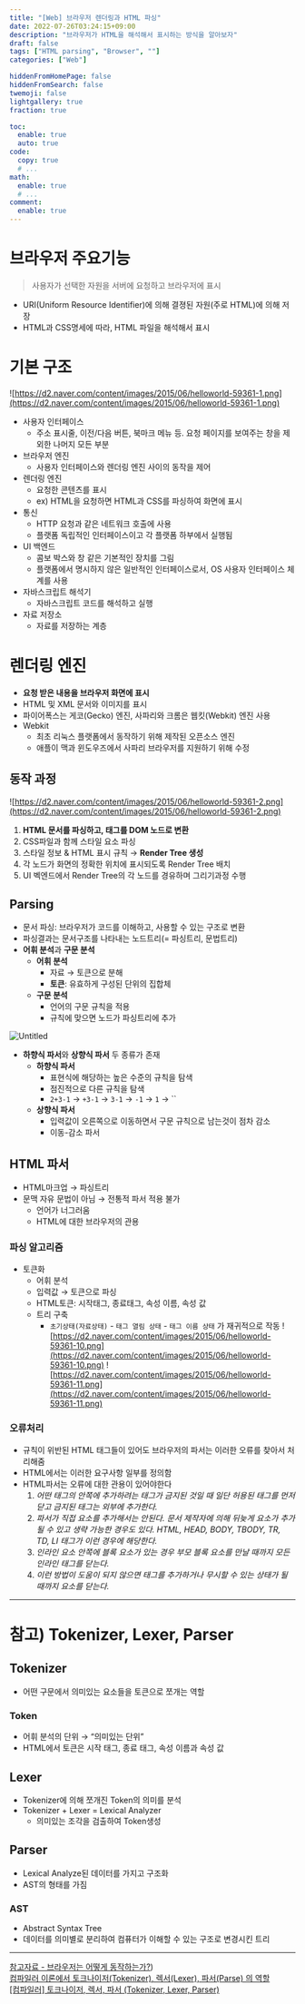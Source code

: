 ```yaml
---
title: "[Web] 브라우저 렌더링과 HTML 파싱"
date: 2022-07-26T03:24:15+09:00
description: "브라우저가 HTML을 해석해서 표시하는 방식을 알아보자"
draft: false
tags: ["HTML parsing", "Browser", ""]
categories: ["Web"]

hiddenFromHomePage: false
hiddenFromSearch: false
twemoji: false
lightgallery: true
fraction: true

toc:
  enable: true
  auto: true
code:
  copy: true
  # ...
math:
  enable: true
  # ...
comment:
  enable: true
---
```


<!--more-->

# 브라우저 주요기능

> 사용자가 선택한 자원을 서버에 요청하고 브라우저에 표시

- URI(Uniform Resource Identifier)에 의해 결졍된 자원(주로 HTML)에 의해 저장
- HTML과 CSS명세에 따라, HTML 파일을 해석해서 표시

# 기본 구조

![https://d2.naver.com/content/images/2015/06/helloworld-59361-1.png](https://d2.naver.com/content/images/2015/06/helloworld-59361-1.png)

- 사용자 인터페이스
  - 주소 표시줄, 이전/다음 버튼, 북마크 메뉴 등. 요청 페이지를 보여주는 창을 제외한 나머지 모든 부분
- 브라우저 엔진
  - 사용자 인터페이스와 렌더링 엔진 사이의 동작을 제어
- 렌더링 엔진
  - 요청한 콘텐츠를 표시
  - ex) HTML을 요청하면 HTML과 CSS를 파싱하여 화면에 표시
- 통신
  - HTTP 요청과 같은 네트워크 호출에 사용
  - 플랫폼 독립적인 인터페이스이고 각 플랫폼 하부에서 실행됨
- UI 백엔드
  - 콤보 박스와 창 같은 기본적인 장치를 그림
  - 플랫폼에서 명시하지 않은 일반적인 인터페이스로서, OS 사용자 인터페이스 체계를 사용
- 자바스크립트 해석기
  - 자바스크립트 코드를 해석하고 실행
- 자료 저장소
  - 자료를 저장하는 계층

# 렌더링 엔진

- **요청 받은 내용을 브라우저 화면에 표시**
- HTML 및 XML 문서와 이미지를 표시
- 파이어폭스는 게코(Gecko) 엔진, 사파리와 크롬은 웹킷(Webkit) 엔진 사용
- Webkit
  - 최초 리눅스 플랫폼에서 동작하기 위해 제작된 오픈소스 엔진
  - 애플이 맥과 윈도우즈에서 사파리 브라우저를 지원하기 위해 수정

## 동작 과정

![https://d2.naver.com/content/images/2015/06/helloworld-59361-2.png](https://d2.naver.com/content/images/2015/06/helloworld-59361-2.png)

1. **HTML 문서를 파싱하고, 태그를 DOM 노드로 변환**
2. CSS파일과 함께 스타일 요소 파싱
3. 스타일 정보 & HTML 표시 규칙 → **Render Tree 생성**
4. 각 노드가 화면의 정확한 위치에 표시되도록 Render Tree 배치
5. UI 벡엔드에서 Render Tree의 각 노드를 경유하며 그리기과정 수행

## Parsing

- 문서 파싱: 브라우저가 코드를 이해하고, 사용할 수 있는 구조로 변환
- 파싱결과는 문서구조를 나타내는 노드트리(= 파싱트리, 문법트리)
- **어휘 분석**과 **구문 분석**
  - **어휘 분석**
    - 자료 → 토큰으로 분해
    - **토큰**: 유효하게 구성된 단위의 집합체
  - **구문 분석**
    - 언어의 구문 규칙을 적용
    - 규칙에 맞으면 노드가 파싱트리에 추가

![Untitled](https://s3-us-west-2.amazonaws.com/secure.notion-static.com/8dbc435a-6a28-4ce8-8e2d-287db76c4f5e/Untitled.png)

- **하향식 파서**와 **상향식 파서** 두 종류가 존재
  - **하향식 파서**
    - 표현식에 해당하는 높은 수준의 규칙을 탐색
    - 점진적으로 다른 규칙을 탐색
    - `2+3-1` → `+3-1` → `3-1` → `-1` → `1` → ``
  - **상향식 파서**
    - 입력값이 오른쪽으로 이동하면서 구문 규칙으로 남는것이 점차 감소
    - 이동-감소 파서

## HTML 파서

- HTML마크업 → 파싱트리
- 문맥 자유 문법이 아님 → 전통적 파서 적용 불가
  - 언어가 너그러움
  - HTML에 대한 브라우저의 관용

### 파싱 알고리즘

- 토큰화
  - 어휘 분석
  - 입력값 → 토큰으로 파싱
  - HTML토큰: 시작태그, 종료태그, 속성 이름, 속성 값
  - 트리 구축
    - `초기상태(자료상태)` - `태그 열림 상태` - `태그 이름 상태` 가 재귀적으로 작동
      ![https://d2.naver.com/content/images/2015/06/helloworld-59361-10.png](https://d2.naver.com/content/images/2015/06/helloworld-59361-10.png)
      ![https://d2.naver.com/content/images/2015/06/helloworld-59361-11.png](https://d2.naver.com/content/images/2015/06/helloworld-59361-11.png)

### 오류처리

- 규칙이 위반된 HTML 태그들이 있어도 브라우저의 파서는 이러한 오류를 찾아서 처리해줌
- HTML에서는 이러한 요구사항 일부를 정의함
- HTML파서는 오류에 대한 관용이 있어야한다
  1. _어떤 태그의 안쪽에 추가하려는 태그가 금지된 것일 때 일단 허용된 태그를 먼저 닫고 금지된 태그는 외부에 추가한다._
  2. _파서가 직접 요소를 추가해서는 안된다. 문서 제작자에 의해 뒤늦게 요소가 추가될 수 있고 생략 가능한 경우도 있다. HTML, HEAD, BODY, TBODY, TR, TD, LI 태그가 이런 경우에 해당한다._
  3. _인라인 요소 안쪽에 블록 요소가 있는 경우 부모 블록 요소를 만날 때까지 모든 인라인 태그를 닫는다._
  4. _이런 방법이 도움이 되지 않으면 태그를 추가하거나 무시할 수 있는 상태가 될 때까지 요소를 닫는다._

---

# 참고) Tokenizer, Lexer, Parser

## Tokenizer

- 어떤 구문에서 의미있는 요소들을 토큰으로 쪼개는 역할

### Token

- 어휘 분석의 단위 → “의미있는 단위”
- HTML에서 토큰은 시작 태그, 종료 태그, 속성 이름과 속성 값

## Lexer

- Tokenizer에 의해 쪼개진 Token의 의미를 분석
- Tokenizer + Lexer = Lexical Analyzer
  - 의미있는 조각을 검출하여 Token생성

## Parser

- Lexical Analyze된 데이터를 가지고 구조화
- AST의 형태를 가짐

### AST

- Abstract Syntax Tree
- 데이터를 의미별로 분리하여 컴퓨터가 이해할 수 있는 구조로 변경시킨 트리

---

[참고자료 - 브라우저는 어떻게 동작하는가?](https://d2.naver.com/helloworld/59361))  
[컴파일러 이론에서 토크나이저(Tokenizer), 렉서(Lexer), 파서(Parse) 의 역할](https://velog.io/@mu1616/%EC%BB%B4%ED%8C%8C%EC%9D%BC%EB%9F%AC-%EC%9D%B4%EB%A1%A0%EC%97%90%EC%84%9C-%ED%86%A0%ED%81%AC%EB%82%98%EC%9D%B4%EC%A0%80Tokenizer-%EB%A0%89%EC%84%9CLexer-%ED%8C%8C%EC%84%9CParse-%EC%9D%98-%EC%97%AD%ED%95%A0)  
[[컴파일러] 토크나이저, 렉서, 파서 (Tokenizer, Lexer, Parser)](https://gobae.tistory.com/94#%EC%25B-%25--%EC%25--%25--%25--%EA%25B-%AC%EB%AC%25B-%25--%ED%25-A%25B-%EB%25A-%AC-AST-)
